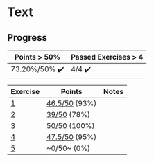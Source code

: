 # Text

## Progress

[//]: # (Progress Course Example 01 begin)

| Points > 50% | Passed Exercises > 4 |
| --- | --- |
| 73.20%/50% :heavy_check_mark: | 4/4 :heavy_check_mark: |

| Exercise | Points | Notes |
| --- | --- | --- |
| [1](ex01) | [46.5/50](ex01/feedback.pdf) (93%) |  |
| [2](ex02) | [39/50](ex02/feedback.pdf) (78%) |  |
| [3](ex03) | [50/50](ex03/feedback.pdf) (100%) |  |
| [4](ex04) | [47.5/50](ex04/feedback.pdf) (95%) |  |
| [5](ex05) | ~0/50~ (0%) |  |

[//]: # (Progress Course Example 01 end)

